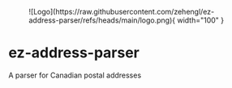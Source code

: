 <figure markdown>
![Logo](https://raw.githubusercontent.com/zehengl/ez-address-parser/refs/heads/main/logo.png){ width="100" }
</figure>

# ez-address-parser

A parser for Canadian postal addresses
